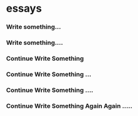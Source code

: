 # essays
### Write something...
### Write something....
### Continue Write Something
### Continue Write Something ...
### Continue Write Something ....
### Continue Write Something Again Again .....
